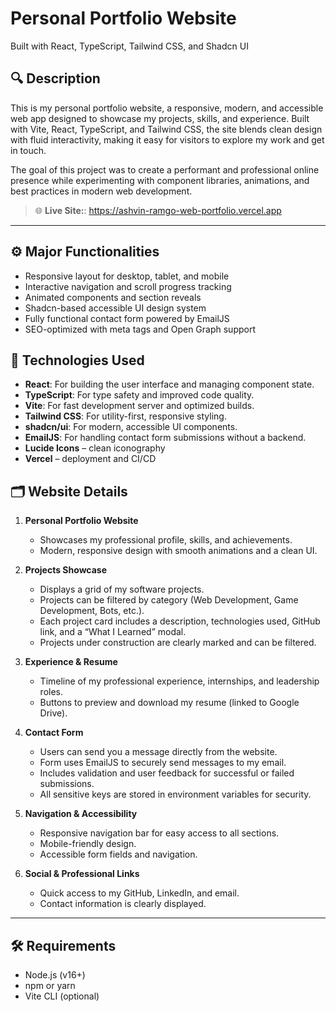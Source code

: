 # Personal Portfolio Website 
Built with React, TypeScript, Tailwind CSS, and Shadcn UI

## 🔍 Description

This is my personal portfolio website,  a responsive, modern, and accessible web app designed to showcase my projects, skills, and experience. Built with Vite, React, TypeScript, and Tailwind CSS, the site blends clean design with fluid interactivity, making it easy for visitors to explore my work and get in touch.

The goal of this project was to create a performant and professional online presence while experimenting with component libraries, animations, and best practices in modern web development.

> 🌐 **Live Site:**: https://ashvin-ramgo-web-portfolio.vercel.app

---

## ⚙️ Major Functionalities

- Responsive layout for desktop, tablet, and mobile
- Interactive navigation and scroll progress tracking
- Animated components and section reveals
- Shadcn-based accessible UI design system
- Fully functional contact form powered by EmailJS
- SEO-optimized with meta tags and Open Graph support
  

## 🧰 Technologies Used

- **React**: For building the user interface and managing component state.
- **TypeScript**: For type safety and improved code quality.
- **Vite**: For fast development server and optimized builds.
- **Tailwind CSS**: For utility-first, responsive styling.
- **shadcn/ui**: For modern, accessible UI components.
- **EmailJS**: For handling contact form submissions without a backend. 
- **Lucide Icons** – clean iconography
- **Vercel** – deployment and CI/CD

## 🗂️ Website Details 

1. **Personal Portfolio Website**
   - Showcases my professional profile, skills, and achievements.
   - Modern, responsive design with smooth animations and a clean UI.

2. **Projects Showcase**
   - Displays a grid of my software projects.
   - Projects can be filtered by category (Web Development, Game Development, Bots, etc.).
   - Each project card includes a description, technologies used, GitHub link, and a “What I Learned” modal.
   - Projects under construction are clearly marked and can be filtered.

3. **Experience & Resume**
   - Timeline of my professional experience, internships, and leadership roles.
   - Buttons to preview and download my resume (linked to Google Drive).

4. **Contact Form**
   - Users can send you a message directly from the website.
   - Form uses EmailJS to securely send messages to my email.
   - Includes validation and user feedback for successful or failed submissions.
   - All sensitive keys are stored in environment variables for security.

5. **Navigation & Accessibility**
   - Responsive navigation bar for easy access to all sections.
   - Mobile-friendly design.
   - Accessible form fields and navigation.

6. **Social & Professional Links**
   - Quick access to my GitHub, LinkedIn, and email.
   - Contact information is clearly displayed.

---

## 🛠️ Requirements

- Node.js (v16+)
- npm or yarn
- Vite CLI (optional)
